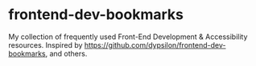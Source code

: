 frontend-dev-bookmarks
======================

My collection of frequently used Front-End Development &amp; Accessibility resources. Inspired by https://github.com/dypsilon/frontend-dev-bookmarks, and others.
